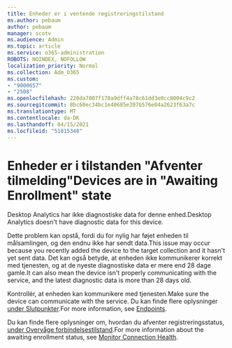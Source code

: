 ```yaml
---
title: Enheder er i ventende registreringstilstand
ms.author: pebaum
author: pebaum
manager: scotv
ms.audience: Admin
ms.topic: article
ms.service: o365-administration
ROBOTS: NOINDEX, NOFOLLOW
localization_priority: Normal
ms.collection: Adm_O365
ms.custom:
- "9000657"
- "2508"
ms.openlocfilehash: 220da7807f178a9dff4a78c61dd3e0cc8004c9c2
ms.sourcegitcommit: 8bc60ec34bc1e40685e3976576e04a2623f63a7c
ms.translationtype: MT
ms.contentlocale: da-DK
ms.lasthandoff: 04/15/2021
ms.locfileid: "51815348"
---
```

# <a name="devices-are-in-awaiting-enrollment-state"></a><span data-ttu-id="7db33-102">Enheder er i tilstanden "Afventer tilmelding"</span><span class="sxs-lookup"><span data-stu-id="7db33-102">Devices are in "Awaiting Enrollment" state</span></span>

<span data-ttu-id="7db33-103">Desktop Analytics har ikke diagnostiske data for denne enhed.</span><span class="sxs-lookup"><span data-stu-id="7db33-103">Desktop Analytics doesn't have diagnostic data for this device.</span></span> 

<span data-ttu-id="7db33-104">Dette problem kan opstå, fordi du for nylig har føjet enheden til målsamlingen, og den endnu ikke har sendt data.</span><span class="sxs-lookup"><span data-stu-id="7db33-104">This issue may occur because you recently added the device to the target collection and it hasn't yet sent data.</span></span> <span data-ttu-id="7db33-105">Det kan også betyde, at enheden ikke kommunikerer korrekt med tjenesten, og at de nyeste diagnostiske data er mere end 28 dage gamle.</span><span class="sxs-lookup"><span data-stu-id="7db33-105">It can also mean the device isn't properly communicating with the service, and the latest diagnostic data is more than 28 days old.</span></span>

<span data-ttu-id="7db33-106">Kontrollér, at enheden kan kommunikere med tjenesten.</span><span class="sxs-lookup"><span data-stu-id="7db33-106">Make sure the device can communicate with the service.</span></span> <span data-ttu-id="7db33-107">Du kan finde flere oplysninger [under Slutpunkter](https://docs.microsoft.com/configmgr/desktop-analytics/enable-data-sharing#endpoints).</span><span class="sxs-lookup"><span data-stu-id="7db33-107">For more information, see [Endpoints](https://docs.microsoft.com/configmgr/desktop-analytics/enable-data-sharing#endpoints).</span></span>

<span data-ttu-id="7db33-108">Du kan finde flere oplysninger om, hvordan du afventer registreringsstatus, [under Overvåge forbindelsestilstand](https://docs.microsoft.com/configmgr/desktop-analytics/monitor-connection-health#awaiting-enrollment).</span><span class="sxs-lookup"><span data-stu-id="7db33-108">For more information about the awaiting enrollment status, see [Monitor Connection Health](https://docs.microsoft.com/configmgr/desktop-analytics/monitor-connection-health#awaiting-enrollment).</span></span>